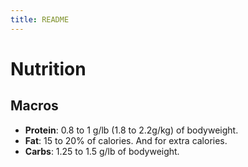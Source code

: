 ```yaml
---
title: README
---
```


# Nutrition
## Macros
- **Protein**: 0.8 to 1 g/lb (1.8 to 2.2g/kg) of bodyweight.
- **Fat**: 15 to 20% of calories. And for extra calories.
- **Carbs**: 1.25 to 1.5 g/lb of bodyweight.